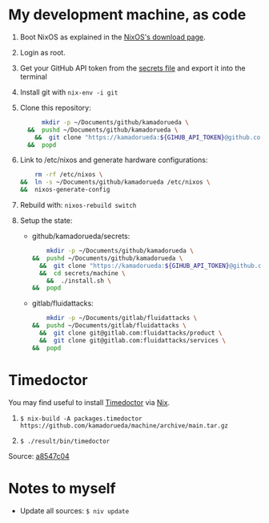 # My development machine, as code

1. Boot NixOS as explained in the
    [NixOS's download page](https://nixos.org/download).

1. Login as root.

1. Get your GitHub API token from the
    [secrets file](https://github.com/kamadorueda/secrets/blob/master/machine/secrets.sh)
    and export it into the terminal

1. Install git with `nix-env -i git`

1. Clone this repository:

    ```bash
          mkdir -p ~/Documents/github/kamadorueda \
      &&  pushd ~/Documents/github/kamadorueda \
        &&  git clone "https://kamadorueda:${GIHUB_API_TOKEN}@github.com/kamadorueda/machine" \
      &&  popd
    ```

1. Link to /etc/nixos and generate hardware configurations:

    ```bash
        rm -rf /etc/nixos \
    &&  ln -s ~/Documents/github/kamadorueda /etc/nixos \
    &&  nixos-generate-config
    ```

1. Rebuild with: `nixos-rebuild switch`

1. Setup the state:

    - github/kamadorueda/secrets:

      ```bash
          mkdir -p ~/Documents/github/kamadorueda \
      &&  pushd ~/Documents/github/kamadorueda \
        &&  git clone "https://kamadorueda:${GIHUB_API_TOKEN}@github.com/kamadorueda/secrets" \
        &&  cd secrets/machine \
          &&  ./install.sh \
      &&  popd
      ```

    - gitlab/fluidattacks:

      ```bash
          mkdir -p ~/Documents/gitlab/fluidattacks \
      &&  pushd ~/Documents/gitlab/fluidattacks \
        &&  git clone git@gitlab.com:fluidattacks/product \
        &&  git clone git@gitlab.com:fluidattacks/services \
      &&  popd
      ```

# Timedoctor

You may find useful to install [Timedoctor](https://www.timedoctor.com/)
via [Nix](https://nixos.org).

1. `$ nix-build -A packages.timedoctor https://github.com/kamadorueda/machine/archive/main.tar.gz`

2. `$ ./result/bin/timedoctor`

Source: [a8547c04](https://github.com/kamadorueda/machine/commit/a8547c048cfe34bc78475a8c8621b226426b81ab)

# Notes to myself

- Update all sources: `$ niv update`
